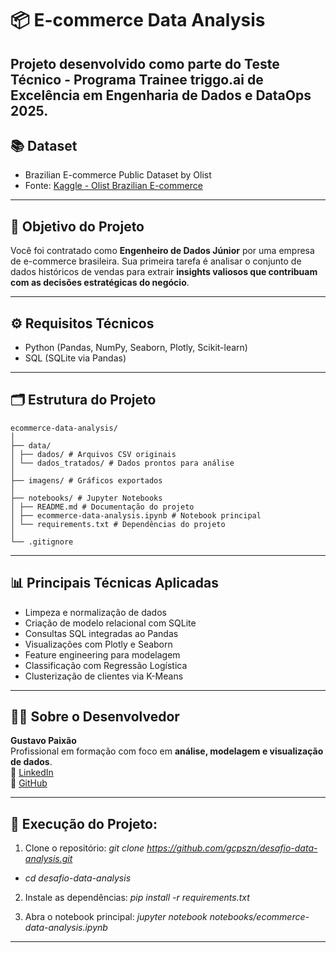 # 📦 E-commerce Data Analysis

Projeto desenvolvido como parte do **Teste Técnico - Programa Trainee triggo.ai de Excelência em Engenharia de Dados e DataOps 2025**.
---

## 📚 Dataset

- Brazilian E-commerce Public Dataset by Olist
- Fonte: [Kaggle - Olist Brazilian E-commerce](https://www.kaggle.com/datasets/olistbr/brazilian-ecommerce)

---

## 🎯 Objetivo do Projeto

Você foi contratado como **Engenheiro de Dados Júnior** por uma empresa de e-commerce brasileira. Sua primeira tarefa é analisar o conjunto de dados históricos de vendas para extrair **insights valiosos que contribuam com as decisões estratégicas do negócio**.

---

## ⚙️ Requisitos Técnicos

- Python (Pandas, NumPy, Seaborn, Plotly, Scikit-learn)
- SQL (SQLite via Pandas)

---

## 🗂️ Estrutura do Projeto

```
ecommerce-data-analysis/
│
├── data/
│ ├── dados/ # Arquivos CSV originais
│ └── dados_tratados/ # Dados prontos para análise
│
├── imagens/ # Gráficos exportados
│
├── notebooks/ # Jupyter Notebooks
│ ├── README.md # Documentação do projeto
│ ├── ecommerce-data-analysis.ipynb # Notebook principal
│ └── requirements.txt # Dependências do projeto
│
└── .gitignore

```
---

## 📊 Principais Técnicas Aplicadas

- Limpeza e normalização de dados
- Criação de modelo relacional com SQLite
- Consultas SQL integradas ao Pandas
- Visualizações com Plotly e Seaborn
- Feature engineering para modelagem
- Classificação com Regressão Logística
- Clusterização de clientes via K-Means

---

## 👨‍💻 Sobre o Desenvolvedor

**Gustavo Paixão**  
Profissional em formação com foco em **análise, modelagem e visualização de dados**.  
🔗 [LinkedIn](https://www.linkedin.com/in/gustavocbpaixao/)  
🔗 [GitHub](https://github.com/gcpszn)

---

## 💾 Execução do Projeto:

1. Clone o repositório:
*git clone https://github.com/gcpszn/desafio-data-analysis.git*
- *cd desafio-data-analysis*

2. Instale as dependências:
*pip install -r requirements.txt*

3. Abra o notebook principal:
*jupyter notebook notebooks/ecommerce-data-analysis.ipynb*

---
